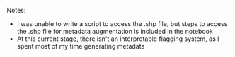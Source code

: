 Notes:

- I was unable to write a script to access the .shp file, but steps to access the .shp file for metadata augmentation is included in the notebook
- At this current stage, there isn't an interpretable flagging system, as I spent most of my time generating metadata
